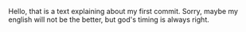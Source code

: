 Hello, that is a text explaining about my first commit. Sorry, maybe my english will not be the better, but god's timing  is always right. 
